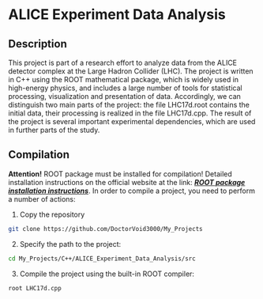 # **ALICE Experiment Data Analysis**
## **Description**

This project is part of a research effort to analyze data from the ALICE detector complex at the Large Hadron Collider (LHC). The project is written in C++ using the ROOT mathematical package, which is widely used in high-energy physics, and includes a large number of tools for statistical processing, visualization and presentation of data. Accordingly, we can distinguish two main parts of the project: the file LHC17d.root contains the initial data, their processing is realized in the file LHC17d.cpp. The result of the project is several important experimental dependencies, which are used in further parts of the study.

## Сompilation

**Attention!** ROOT package must be installed for compilation! Detailed installation instructions on the official website at the link: [***ROOT package installation instructions***](https://root.cern/install/).
In order to compile a project, you need to perform a number of actions:
1. Copy the repository
 
```bash
git clone https://github.com/DoctorVoid3000/My_Projects
 ```
2. Specify the path to the project:

```bash
cd My_Projects/C++/ALICE_Experiment_Data_Analysis/src
```
3. Compile the project using the built-in ROOT compiler:

```bash
root LHC17d.cpp
 ```

